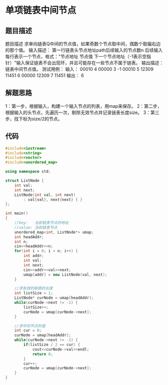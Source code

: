 # 单项链表中间节点

## 题目描述

题目描述
求单向链表Q中间的节点值，如果奇数个节点取中间，偶数个取偏右边的那个值。
输入描述：
第一行链表头节点地址path后续输入的节点数n
后续输入每行表示一个节点，格式："节点地址 节点值 下一个节点地址（-1表示空指针）"输入保证链表不会出现环，并且可能存在一些节点不属于链表。
输出描述：
链表中间节点值。
测试用例：
输入：
00010 4
00000 3 -1 
00010 5 12309 
11451 6 00000 
12309 7 11451 
输出：
6

## 解题思路

1：第一步，根据输入，构建一个输入节点的列表，用map来保存。
2：第二步，根据输入的头节点，先遍历一次，剔除无效节点并记录链表长度size。
3：第三步，找下标为size/2的节点。

## 代码

```c++
#include<iostream>
#include<string>
#include<vector>
#include<unordered_map>

using namespace std;

struct ListNode {
    int val;
    int next;
    ListNode(int val, int next)
        : val{val}, next{next} { }
};

int main()
{
    //key:   当前链表节点的地址
    //value: 当前链表节点
    unordered_map<int, ListNode*> umap;
    int headAddr;
    int n;
    cin>>headAddr>>n;
    for(int i = 0; i < n; i++) {
        int addr;
        int val;
        int next;
        cin>>addr>>val>>next;
        umap[addr] = new ListNode(val, next);
    }

    //求有效的链表的长度
    int listSize = 1;
    ListNode* curNode = umap[headAddr];
    while(curNode->next != -1) {
        listSize++;
        curNode = umap[curNode->next];
    }

    //求中间节点的值
    int cur = 0;
    curNode = umap[headAddr];
    while(curNode->next != -1) {
        if(listSize / 2 == cur) {
            cout<<curNode->val<<endl;
            return 0;
        }
        cur++;
        curNode = umap[curNode->next];
    }
}
```

